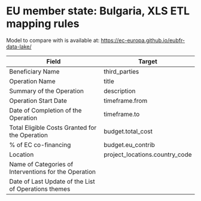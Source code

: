 # EU member state: Bulgaria, XLS ETL mapping rules

Model to compare with is available at: https://ec-europa.github.io/eubfr-data-lake/

| Field                                                 | Target                         |
| ----------------------------------------------------- | ------------------------------ |
| Beneficiary Name                                      | third_parties                  |
| Operation Name                                        | title                          |
| Summary of the Operation                              | description                    |
| Operation Start Date                                  | timeframe.from                 |
| Date of Completion of the Operation                   | timeframe.to                   |
| Total Eligible Costs Granted for the Operation        | budget.total_cost              |
| % of EC co-financing                                  | budget.eu_contrib              |
| Location                                              | project_locations.country_code |
| Name of Categories of Interventions for the Operation |                                |
| Date of Last Update of the List of Operations themes  |                                |
